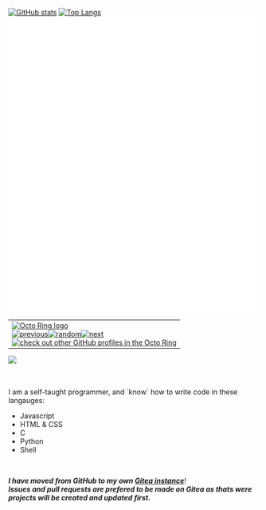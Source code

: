 [![GitHub stats](https://github-readme-stats.vercel.app/api?username=array-in-a-matrix&count_private=true&include_all_commits=true&show_icons=true&custom_title=GitHub%20stats&theme=default)](https://github.com/anuraghazra/github-readme-stats)
[![Top Langs](https://github-readme-stats.vercel.app/api/top-langs/?username=array-in-a-matrix&langs_count=3&count_private=true&include_all_commits=true&theme=default)](https://github.com/anuraghazra/github-readme-stats)
![](https://github.com/array-in-a-matrix/github-stats/blob/master/generated/overview.svg) ![](https://github.com/array-in-a-matrix/github-stats/blob/master/generated/languages.svg)
<br>
 <table><tbody><tr><td><a href="https://octo-ring.com/"><img src="https://octo-ring.com/static/img/widget/top.png" width="99%" alt="Octo Ring logo" align="top"></a><br><a href="https://octo-ring.com/p/array-in-a-matrix/prev"><img src="https://octo-ring.com/static/img/widget/prev.png" width="33%" alt="previous" align="top" title="previous profile"></a><a href="https://octo-ring.com/p/array-in-a-matrix/random"><img src="https://octo-ring.com/static/img/widget/random.png" width="33%" alt="random" align="top" title="random profile"></a><a href="https://octo-ring.com/p/array-in-a-matrix/next"><img src="https://octo-ring.com/static/img/widget/next.png" width="33%" alt="next" align="top" title="next profile"></a><br><a href="https://octo-ring.com/"><img src="https://octo-ring.com/static/img/widget/bottom.png" width="99%" alt="check out other GitHub profiles in the Octo Ring" align="top"></a></td></tr></tbody></table> 

![](https://komarev.com/ghpvc/?username=array-in-a-matrix&color=grey)

<br>

I am a self-taught programmer, and \`know\` how to write code in these langauges:
- Javascript
- HTML & CSS
- C
- Python
- Shell

<br>

***I have moved from GitHub to my own [Gitea instance](https://git.arrayinamatrix.xyz)***!
<br>
***Issues and pull requests are prefered to be made on Gitea as thats were projects will be created and updated first.***

<!--
**array-in-a-matrix/array-in-a-matrix** is a ✨ _special_ ✨ repository because its `README.md` (this file) appears on your GitHub profile.

Here are some ideas to get you started:

- 🔭 I’m currently working on ...
- 🌱 I’m currently learning ...
- 👯 I’m looking to collaborate on ...
- 🤔 I’m looking for help with ...
- 💬 Ask me about ...
- 📫 How to reach me: ...
- 😄 Pronouns: ...
- ⚡ Fun fact: ...
-->
